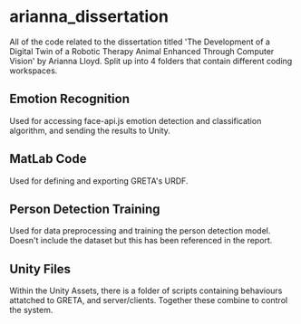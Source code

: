 # arianna_dissertation
All of the code related to the dissertation titled 'The Development of a Digital Twin of a Robotic Therapy Animal Enhanced Through Computer Vision' by Arianna Lloyd. Split up into 4 folders that contain different coding workspaces.

## Emotion Recognition
Used for accessing face-api.js emotion detection and classification algorithm, and sending the results to Unity.

## MatLab Code
Used for defining and exporting GRETA's URDF.

## Person Detection Training
Used for data preprocessing and training the person detection model. Doesn't include the dataset but this has been referenced in the report.

## Unity Files
Within the Unity Assets, there is a folder of scripts containing behaviours attatched to GRETA, and server/clients. Together these combine to control the system.
